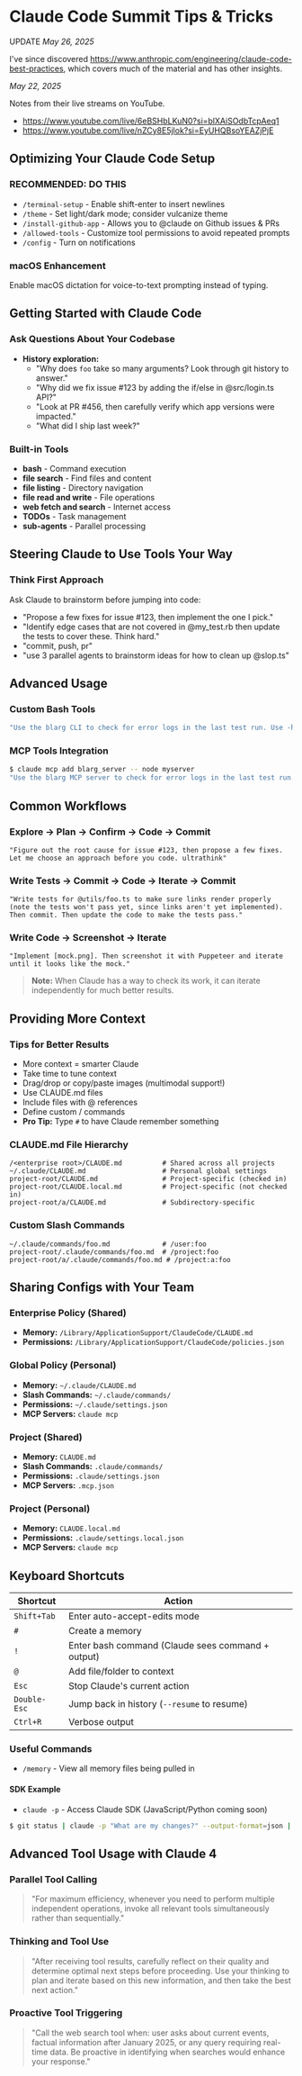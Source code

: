 # Claude Code Summit Tips & Tricks

UPDATE *May 26, 2025*

I've since discovered https://www.anthropic.com/engineering/claude-code-best-practices, which covers much of the material and has other insights.


*May 22, 2025*

Notes from their live streams on YouTube.
- https://www.youtube.com/live/6eBSHbLKuN0?si=blXAiSOdbTcpAeq1
- https://www.youtube.com/live/nZCy8E5jlok?si=EyUHQBsoYEAZjPjE


## Optimizing Your Claude Code Setup

### RECOMMENDED: DO THIS
- `/terminal-setup` - Enable shift-enter to insert newlines
- `/theme` - Set light/dark mode; consider vulcanize theme
- `/install-github-app` - Allows you to @claude on Github issues & PRs
- `/allowed-tools` - Customize tool permissions to avoid repeated prompts
- `/config` - Turn on notifications

### macOS Enhancement
Enable macOS dictation for voice-to-text prompting instead of typing.

## Getting Started with Claude Code

### Ask Questions About Your Codebase
- **History exploration:**
  - "Why does `foo` take so many arguments? Look through git history to answer."
  - "Why did we fix issue #123 by adding the if/else in @src/login.ts API?"
  - "Look at PR #456, then carefully verify which app versions were impacted."
  - "What did I ship last week?"

### Built-in Tools
- **bash** - Command execution
- **file search** - Find files and content
- **file listing** - Directory navigation
- **file read and write** - File operations
- **web fetch and search** - Internet access
- **TODOs** - Task management
- **sub-agents** - Parallel processing

## Steering Claude to Use Tools Your Way

### Think First Approach
Ask Claude to brainstorm before jumping into code:
- "Propose a few fixes for issue #123, then implement the one I pick."
- "Identify edge cases that are not covered in @my_test.rb then update the tests to cover these. Think hard."
- "commit, push, pr"
- "use 3 parallel agents to brainstorm ideas for how to clean up @slop.ts"

## Advanced Usage

### Custom Bash Tools
```bash
"Use the blarg CLI to check for error logs in the last test run. Use -h to check how to use it."
```

### MCP Tools Integration
```bash
$ claude mcp add blarg_server -- node myserver
"Use the blarg MCP server to check for error logs in the last test run."
```

## Common Workflows

### Explore → Plan → Confirm → Code → Commit
```
"Figure out the root cause for issue #123, then propose a few fixes. Let me choose an approach before you code. ultrathink"
```

### Write Tests → Commit → Code → Iterate → Commit
```
"Write tests for @utils/foo.ts to make sure links render properly (note the tests won't pass yet, since links aren't yet implemented). Then commit. Then update the code to make the tests pass."
```

### Write Code → Screenshot → Iterate
```
"Implement [mock.png]. Then screenshot it with Puppeteer and iterate until it looks like the mock."
```

> **Note:** When Claude has a way to check its work, it can iterate independently for much better results.

## Providing More Context

### Tips for Better Results
- More context = smarter Claude
- Take time to tune context
- Drag/drop or copy/paste images (multimodal support!)
- Use CLAUDE.md files
- Include files with @ references
- Define custom / commands
- **Pro Tip:** Type `#` to have Claude remember something

### CLAUDE.md File Hierarchy
```
/<enterprise root>/CLAUDE.md          # Shared across all projects
~/.claude/CLAUDE.md                   # Personal global settings
project-root/CLAUDE.md                # Project-specific (checked in)
project-root/CLAUDE.local.md          # Project-specific (not checked in)
project-root/a/CLAUDE.md              # Subdirectory-specific
```

### Custom Slash Commands
```
~/.claude/commands/foo.md             # /user:foo
project-root/.claude/commands/foo.md  # /project:foo
project-root/a/.claude/commands/foo.md # /project:a:foo
```

## Sharing Configs with Your Team

### Enterprise Policy (Shared)
- **Memory:** `/Library/ApplicationSupport/ClaudeCode/CLAUDE.md`
- **Permissions:** `/Library/ApplicationSupport/ClaudeCode/policies.json`

### Global Policy (Personal)
- **Memory:** `~/.claude/CLAUDE.md`
- **Slash Commands:** `~/.claude/commands/`
- **Permissions:** `~/.claude/settings.json`
- **MCP Servers:** `claude mcp`

### Project (Shared)
- **Memory:** `CLAUDE.md`
- **Slash Commands:** `.claude/commands/`
- **Permissions:** `.claude/settings.json`
- **MCP Servers:** `.mcp.json`

### Project (Personal)
- **Memory:** `CLAUDE.local.md`
- **Permissions:** `.claude/settings.local.json`
- **MCP Servers:** `claude mcp`

## Keyboard Shortcuts

| Shortcut | Action |
|----------|--------|
| `Shift+Tab` | Enter auto-accept-edits mode |
| `#` | Create a memory |
| `!` | Enter bash command (Claude sees command + output) |
| `@` | Add file/folder to context |
| `Esc` | Stop Claude's current action |
| `Double-Esc` | Jump back in history (`--resume` to resume) |
| `Ctrl+R` | Verbose output |

### Useful Commands
- `/memory` - View all memory files being pulled in

#### SDK Example
- `claude -p` - Access Claude SDK (JavaScript/Python coming soon)

```bash
$ git status | claude -p "What are my changes?" --output-format=json | jq '.result'
```

## Advanced Tool Usage with Claude 4

### Parallel Tool Calling
> "For maximum efficiency, whenever you need to perform multiple independent operations, invoke all relevant tools simultaneously rather than sequentially."

### Thinking and Tool Use
> "After receiving tool results, carefully reflect on their quality and determine optimal next steps before proceeding. Use your thinking to plan and iterate based on this new information, and then take the best next action."

### Proactive Tool Triggering
> "Call the web search tool when: user asks about current events, factual information after January 2025, or any query requiring real-time data. Be proactive in identifying when searches would enhance your response."
